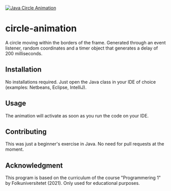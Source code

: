 [![Java Circle Animation](https://i.ibb.co/fYMGtWd/Screenshot-488.png)](https://youtu.be/ck6VVAsVV1U "Circle Animation")

# circle-animation
A circle moving within the borders of the frame. Generated through an event listener, random coordinates and a timer object that generates a delay of 200 milliseconds. 

## Installation

No installations required. Just open the Java class in your IDE of choice (examples: Netbeans, Eclipse, IntelliJ).

## Usage

The animation will activate as soon as you run the code on your IDE. 

## Contributing

This was just a beginner's exercise in Java. No need for pull requests at the moment. 

## Acknowledgment

This program is based on the curriculum of the course "Programmering 1" by Folkuniversitetet (2021). Only used for educational purposes. 
